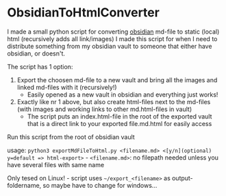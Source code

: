# ObsidianToHtmlConverter
I made a small python script for converting [obsidian](https://obsidian.md/) md-file to static (local) html (recursively adds all link/images)
I made this script for when I need to distribute something from my obsidian vault to someone that either have obsidian, or doesn't.

The script has 1 option: 
1. Export the choosen md-file to a new vault and bring all the images and linked md-files with it (recursively!)
    - Easily opened as a new vault in obsidian and everything just works!
2. Exactly like nr 1 above, but also create html-files next to the md-files (with images and working links to other md.html-files in vault)
    - The script puts an index.html-file in the root of the exported vault that is a direct link to your exported file.md.html for easily access

Run this script from the root of obsidian vault

usage: 
`python3 exportMdFileToHtml.py <filename.md> <[y/n](optional) y=default => html-export>`
    - `<filename.md>`: no filepath needed unless you have several files with same name

Only tesed on Linux!
    - script uses `~/export_<filename>` as output-foldername, so maybe have to change for windows...

